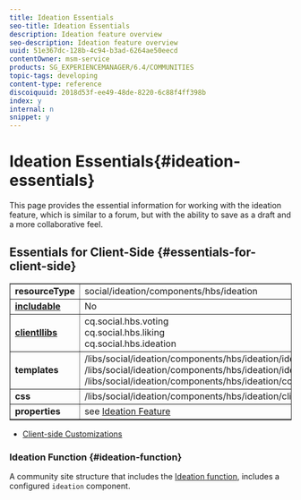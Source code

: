 ```yaml
---
title: Ideation Essentials
seo-title: Ideation Essentials
description: Ideation feature overview
seo-description: Ideation feature overview
uuid: 51e367dc-128b-4c94-b3ad-6264ae50eecd
contentOwner: msm-service
products: SG_EXPERIENCEMANAGER/6.4/COMMUNITIES
topic-tags: developing
content-type: reference
discoiquuid: 2018d53f-ee49-48de-8220-6c88f4ff398b
index: y
internal: n
snippet: y
---
```


# Ideation Essentials{#ideation-essentials}

This page provides the essential information for working with the ideation feature, which is similar to a forum, but with the ability to save as a draft and a more collaborative feel.

## Essentials for Client-Side {#essentials-for-client-side}

<table border="1" cellpadding="4" cellspacing="4" width="100%"> 
 <tbody>
  <tr>
   <td> <strong>resourceType</strong></td> 
   <td>social/ideation/components/hbs/ideation</td> 
  </tr>
  <tr>
   <td> <a href="../../communities/using/scf.md#addorincludeacommunitiescomponent"><strong>includable</strong></a></td> 
   <td>No</td> 
  </tr>
  <tr>
   <td> <a href="../../communities/using/clientlibs.md"><strong>clientllibs</strong></a></td> 
   <td>cq.social.hbs.voting<br /> cq.social.hbs.liking<br /> cq.social.hbs.ideation</td> 
  </tr>
  <tr>
   <td> <strong>templates</strong></td> 
   <td> /libs/social/ideation/components/hbs/ideation/ideation.hbs<br /> /libs/social/ideation/components/hbs/ideation/ideationlists.hbs<br /> /libs/social/ideation/components/hbs/ideation/composer.hbs</td> 
  </tr>
  <tr>
   <td> <strong>css</strong></td> 
   <td> /libs/social/ideation/components/hbs/ideation/clientlibs/ideation.css</td> 
  </tr>
  <tr>
   <td><strong> properties</strong></td> 
   <td>see <a href="../../communities/using/ideation-feature.md">Ideation Feature</a></td> 
  </tr>
 </tbody>
</table>

* [Client-side Customizations](../../communities/using/client-customize.md)

### Ideation Function {#ideation-function}

A community site structure that includes the [Ideation function](../../communities/using/functions.md#ideationfunction), includes a configured `ideation` component.
